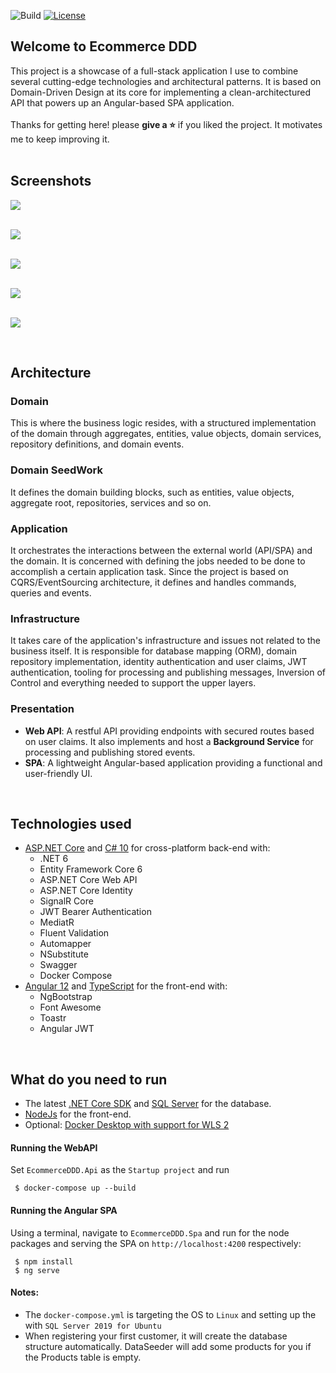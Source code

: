 ![Build](https://github.com/falberthen/ecommerceddd/actions/workflows/ecommerceddd.yml/badge.svg)
[![License](https://img.shields.io/github/license/falberthen/ecommerceddd.svg)](LICENSE)

## Welcome to Ecommerce DDD
This project is a showcase of a full-stack application I use to combine several cutting-edge technologies and architectural patterns. It is based on Domain-Driven Design at its core for implementing a clean-architectured API that powers up an Angular-based SPA application.
<br><br>
Thanks for getting here! please <b>give a ⭐</b> if you liked the project. It motivates me to keep improving it.
<br><br>

## Screenshots

<a href="images/login.png" target="_blank">
<img src="images/login.png"/>
</a>

<br/><a href="images/products.png" target="_blank">
<img src="images/products.png" />
</a>

<br/><a href="images/orders.png" target="_blank">
<img src="images/orders.png" />
</a>

<br/><a href="images/events.png" target="_blank">
<img src="images/events.png" />
</a>

<br/><a href="images/order-events.png" target="_blank">
<img src="images/order-events.png" />
</a>

<br>

## Architecture 
    
### Domain
This is where the business logic resides, with a structured implementation of the domain through aggregates, entities, value objects, domain services, repository definitions, and domain events.
<br/>

### Domain SeedWork
It defines the domain building blocks, such as entities, value objects, aggregate root, repositories, services and so on.
<br/>

### Application
It orchestrates the interactions between the external world (API/SPA) and the domain. It is concerned with defining the jobs needed to be done to accomplish a certain application task. Since the project is based on CQRS/EventSourcing architecture, it defines and handles commands, queries and events.
<br/>

### Infrastructure
It takes care of the application's infrastructure and issues not related to the business itself. It is responsible for database mapping (ORM), domain repository implementation, identity authentication and user claims, JWT authentication, tooling for processing and publishing messages, Inversion of Control and everything needed to support the upper layers.
<br/>

### Presentation
- <b>Web API</b>: A restful API providing endpoints with secured routes based on user claims. 
  It also implements and host a <b>Background Service</b> for processing and publishing stored events.
- <b>SPA</b>: A lightweight Angular-based application providing a functional and user-friendly UI.

<br>

## Technologies used

<ul>
  <li>
    <a href='https://get.asp.net' target="_blank">ASP.NET Core</a> and <a href='https://msdn.microsoft.com/en-us/library/67ef8sbd.aspx' target="_blank">C# 10</a>
    for cross-platform back-end with:
    <ul>
      <li>.NET 6</li>
      <li>Entity Framework Core 6</li>
      <li>ASP.NET Core Web API</li>
      <li>ASP.NET Core Identity</li>
      <li>SignalR Core</li>
      <li>JWT Bearer Authentication</li>
      <li>MediatR</li> 
      <li>Fluent Validation</li>
      <li>Automapper</li>
      <li>NSubstitute</li>
      <li>Swagger</li>
      <li>Docker Compose</li>
    </ul>
  </li>
  <li>
    <a href='https://angular.io/' target="_blank">Angular 12</a> and <a href='http://www.typescriptlang.org/' target="_blank">TypeScript</a> for the front-end with:
    <ul>
      <li>NgBootstrap</li>
      <li>Font Awesome</li>
      <li>Toastr</li>
      <li>Angular JWT</li>
    </ul>
  </li>
</ul>

<br>

## What do you need to run 

- The latest <a href="https://dotnet.microsoft.com/download" target="_blank">.NET Core SDK</a> and <a href="https://www.microsoft.com/en-us/sql-server/sql-server-downloads" target="_blank">SQL Server</a> for the database.
- <a href='https://nodejs.org' target="_blank">NodeJs</a> for the front-end.
- Optional: <a href="https://docs.docker.com/docker-for-windows/wsl/" target="_blank">Docker Desktop with support for WLS 2</a>

#### Running the WebAPI
    
Set `EcommerceDDD.Api` as the `Startup project` and run
```console
 $ docker-compose up --build
``` 

#### Running the Angular SPA
    
Using a terminal, navigate to `EcommerceDDD.Spa` and run for the node packages and serving the SPA on `http://localhost:4200` respectively:

```console
 $ npm install
 $ ng serve
```

#### Notes:
- The `docker-compose.yml` is targeting the OS to `Linux` and setting up the with `SQL Server 2019 for Ubuntu`
- When registering your first customer, it will create the database structure automatically. DataSeeder will add some products for you if the Products table is empty.